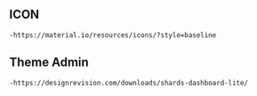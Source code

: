 ## ICON
    -https://material.io/resources/icons/?style=baseline
## Theme Admin
    -https://designrevision.com/downloads/shards-dashboard-lite/
